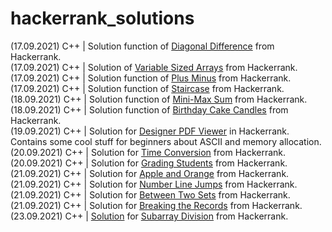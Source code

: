 # hackerrank_solutions

(17.09.2021) C++ | Solution function of [Diagonal Difference](https://www.hackerrank.com/challenges/diagonal-difference/problem) from Hackerrank. <br>
(17.09.2021) C++ | Solution of [Variable Sized Arrays](https://www.hackerrank.com/challenges/variable-sized-arrays/problem) from Hackerrank. <br>
(17.09.2021) C++ | Solution function of [Plus Minus](https://www.hackerrank.com/challenges/plus-minus/problem) from Hackerrank.<br>
(17.09.2021) C++ | Solution function of [Staircase](https://www.hackerrank.com/challenges/staircase/problem) from Hackerrank.<br>
(18.09.2021) C++ | Solution function of [Mini-Max Sum](https://www.hackerrank.com/challenges/mini-max-sum/problem) from Hackerrank.<br>
(18.09.2021) C++ | Solution function of [Birthday Cake Candles](https://www.hackerrank.com/challenges/birthday-cake-candles/problem) from Hackerrank. <br>
(19.09.2021) C++ | Solution for [Designer PDF Viewer](https://www.hackerrank.com/challenges/designer-pdf-viewer/problem) in Hackerrank. Contains some cool stuff for beginners about ASCII and memory allocation. <br>
(20.09.2021) C++ | Solution for [Time Conversion](https://www.hackerrank.com/challenges/time-conversion/problem) from Hackerrank. <br>
(20.09.2021) C++ | Solution for [Grading Students](https://www.hackerrank.com/challenges/grading/problem) from Hackerrank. <br>
(21.09.2021) C++ | Solution for [Apple and Orange](https://www.hackerrank.com/challenges/apple-and-orange) from Hackerrank. <br>
(21.09.2021) C++ | Solution for [Number Line Jumps](https://www.hackerrank.com/challenges/kangaroo/problem) from Hackerrank. <br>
(21.09.2021) C++ | Solution for [Between Two Sets](https://www.hackerrank.com/challenges/between-two-sets/problem) from Hackerrank. <br>
(21.09.2021) C++ | Solution for [Breaking the Records](https://www.hackerrank.com/challenges/breaking-best-and-worst-records/problem) from Hackerrank. <br>
(23.09.2021) C++ | [Solution](https://github.com/younver/hackerrank_solutions/blob/main/subarray_division.cpp) for [Subarray Division](https://www.hackerrank.com/challenges/the-birthday-bar/problem) from Hackerrank. <br>
